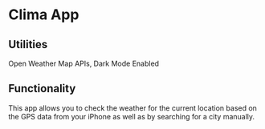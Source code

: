 
#  Clima App

## Utilities

Open Weather Map APIs, Dark Mode Enabled

## Functionality

This app allows you to check the weather for the current location based on the GPS data from your iPhone as well as by searching for a city manually. 
